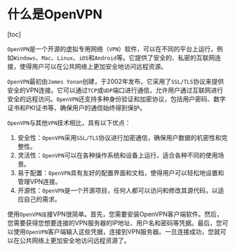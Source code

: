 # 什么是OpenVPN

[toc]

[](./images/02-openvpn-logo.jpg)

`OpenVPN`是一个开源的虚拟专用网络（`VPN`）软件，可以在不同的平台上运行，例如`Windows`、`Mac`、`Linux`、`iOS`和`Android`等。它提供了安全的、私密的互联网连接，使得用户可以在公共网络上更加安全地访问远程资源。

`OpenVPN`最初由`James Yonan`创建，于2002年发布，它采用了`SSL/TLS`协议来提供安全的VPN连接。它可以通过`TCP`或`UDP`端口进行通信，允许用户通过互联网进行安全的远程访问。`OpenVPN`还支持多种身份验证和加密协议，包括用户密码、数字证书和PKI证书等，确保用户的通信始终得到保护。

`OpenVPN`与其他`VPN`技术相比，具有以下优点：

1. 安全性：`OpenVPN`采用`SSL/TLS`协议进行加密通信，确保用户数据的机密性和完整性。
2. 灵活性：`OpenVPN`可以在各种操作系统和设备上运行，适合各种不同的使用场景。
3. 易于配置：`OpenVPN`具有友好的配置界面和文档，使得用户可以轻松地设置和管理VPN连接。
4. 开源性：`OpenVPN`是一个开源项目，任何人都可以访问和修改其源代码，以适应自己的需求。

使用`OpenVPN连`接VPN很简单。首先，您需要安装OpenVPN客户端软件。然后，您需要获得您想要连接的VPN服务器的IP地址、用户名和密码等凭据。最后，您可以使用`OpenVPN`客户端输入这些凭据，连接到VPN服务器。一旦连接成功，您就可以在公共网络上更加安全地访问远程资源了。
